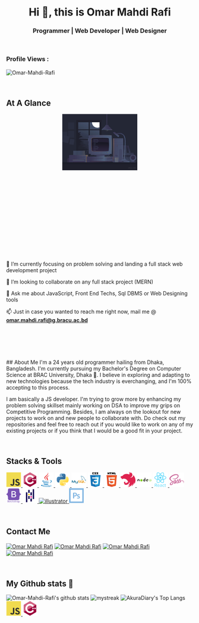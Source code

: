 ## <h1 align="center">Hi 👋, this is Omar Mahdi Rafi</h1>
<h3 align="center">Programmer | Web Developer | Web Designer</h3>


<br>

<p align="left"> <h3 align="left">Profile Views :</h3> <img align="center" src="https://komarev.com/ghpvc/?username=Omar-Mahdi-Rafi&label=Profile%20views&color=0e75b6&style=flat" alt="Omar-Mahdi-Rafi"/> 
  </p>

<br>

## At A Glance 

<p align="center"><img align="center" src="https://github.com/Omar-Mahdi-Rafi/Omar-Mahdi-Rafi/blob/9516c7295ddc916c4b3eb1a36fd97fb21bfcf234/8b35fef55fba1a201c9c7a11d3ec3d64.gif" alt="Omar-Mahdi-Rafi" width=40%/>
<br>

<br>

<br>

<br>
<br>

<br>

<br>

<br><br>

<br>

<br>

<br></p>

<p>
🌱 I’m currently focusing on problem solving and landing a full stack web development project 

👯 I’m looking to collaborate on any full stack project (MERN) 

💬 Ask me about JavaScript, Front End Techs, Sql DBMS or Web Designing tools 

📫 Just in case you wanted to reach me right now, mail me @ **omar.mahdi.rafi@g.bracu.ac.bd** 

<br>

<br>

<br>

<br>
</p>
## About Me
I'm a 24 years old programmer hailing from Dhaka, Bangladesh. I'm currently pursuing my Bachelor's Degree on Computer Science at BRAC University, Dhaka 🌟. I believe in exploring and adapting to new technologies because the tech industry is everchanging, and I'm 100% accepting to this process.

I am basically a JS developer. I'm trying to grow more by enhancing my problem solving skillset mainly working on DSA to improve my grips on Competitive Programming. Besides, I am always on the lookout for new projects to work on and new people to collaborate with. Do check out my repositories and feel free to reach out if you would like to work on any of my existing projects or if you think that I would be a good fit in your project.

<br> 

## Stacks & Tools
<p align="left"> <a href="https://developer.mozilla.org/en-US/docs/Web/JavaScript" target="_blank"
    rel="noreferrer"> <img
      src="https://raw.githubusercontent.com/devicons/devicon/master/icons/javascript/javascript-original.svg"
      alt="javascript" width="40" height="40" /> </a> <a href="https://www.w3schools.com/cpp/" target="_blank" rel="noreferrer">
    <img src="https://raw.githubusercontent.com/devicons/devicon/master/icons/cplusplus/cplusplus-original.svg"
      alt="cplusplus" width="40" height="40" /> </a> <a href="https://www.java.com" target="_blank" rel="noreferrer"> <img
      src="https://raw.githubusercontent.com/devicons/devicon/master/icons/java/java-original.svg" alt="java" width="40"
      height="40" /> </a> <a href="https://www.python.org" target="_blank" rel="noreferrer"> <img
      src="https://raw.githubusercontent.com/devicons/devicon/master/icons/python/python-original.svg" alt="python"
      width="40" height="40" /> </a> <a href="https://www.mysql.com/" target="_blank" rel="noreferrer"> <img
      src="https://raw.githubusercontent.com/devicons/devicon/master/icons/mysql/mysql-original-wordmark.svg"
      alt="mysql" width="40" height="40" /> </a> <a href="https://www.w3schools.com/css/" target="_blank"
    rel="noreferrer"> <img
      src="https://raw.githubusercontent.com/devicons/devicon/master/icons/css3/css3-original-wordmark.svg" alt="css3"
      width="40" height="40" /> </a> <a href="https://www.w3.org/html/" target="_blank" rel="noreferrer"> <img
      src="https://raw.githubusercontent.com/devicons/devicon/master/icons/html5/html5-original-wordmark.svg"
      alt="html5" width="40" height="40" /> </a> <a href="https://nestjs.com/" target="_blank" rel="noreferrer"> <img
      src="https://raw.githubusercontent.com/devicons/devicon/master/icons/nestjs/nestjs-plain.svg" alt="nestjs"
      width="40" height="40" /> </a> <a href="https://nodejs.org" target="_blank" rel="noreferrer"> <img
      src="https://raw.githubusercontent.com/devicons/devicon/master/icons/nodejs/nodejs-original-wordmark.svg"
      alt="nodejs" width="40" height="40" /> </a> <a href="https://reactjs.org/" target="_blank" rel="noreferrer"> <img
      src="https://raw.githubusercontent.com/devicons/devicon/master/icons/react/react-original-wordmark.svg"
      alt="react" width="40" height="40" /> </a> <a href="https://sass-lang.com" target="_blank" rel="noreferrer"> <img
      src="https://raw.githubusercontent.com/devicons/devicon/master/icons/sass/sass-original.svg" alt="sass" width="40"
      height="40" /> </a> <a href="https://getbootstrap.com" target="_blank" rel="noreferrer">
    <img src="https://raw.githubusercontent.com/devicons/devicon/master/icons/bootstrap/bootstrap-plain-wordmark.svg"
      alt="bootstrap" width="40" height="40" /> </a> <a href="https://pandas.pydata.org/" target="_blank" rel="noreferrer">
    <img
      src="https://raw.githubusercontent.com/devicons/devicon/2ae2a900d2f041da66e950e4d48052658d850630/icons/pandas/pandas-original.svg"
      alt="pandas" width="40" height="40" /> </a> <a href="https://www.adobe.com/in/products/illustrator.html"
    target="_blank" rel="noreferrer"> <img
      src="https://www.vectorlogo.zone/logos/adobe_illustrator/adobe_illustrator-icon.svg" alt="illustrator" width="40"
      height="40" /> </a>  <a href="https://www.photoshop.com/en" target="_blank"
    rel="noreferrer"> <img src="https://raw.githubusercontent.com/devicons/devicon/master/icons/photoshop/photoshop-line.svg"      alt="photoshop" width="40" height="40" /> </a> </p>

<br>

## Contact Me
<p align="left">
  <a href="https://www.linkedin.com/in/omar-mahdi/" target="blank"><img align="center"
      src="https://raw.githubusercontent.com/rahuldkjain/github-profile-readme-generator/master/src/images/icons/Social/linked-in-alt.svg"
      alt="Omar Mahdi Rafi" height="30" width="40" /></a>
  <a href="https://www.facebook.com/omar.mahdi.96995/" target="blank"><img align="center"
      src="https://raw.githubusercontent.com/rahuldkjain/github-profile-readme-generator/master/src/images/icons/Social/facebook.svg"
      alt="Omar Mahdi Rafi" height="30" width="40" /></a>
  <a href="https://instagram.com/" target="blank"><img align="center"
      src="https://raw.githubusercontent.com/rahuldkjain/github-profile-readme-generator/master/src/images/icons/Social/instagram.svg"
      alt="Omar Mahdi Rafi" height="30" width="40" /></a>
  <a href="https://www.hackerrank.com/omar_mahdi_rafi" target="blank"><img align="center"
      src="https://raw.githubusercontent.com/rahuldkjain/github-profile-readme-generator/master/src/images/icons/Social/hackerrank.svg"
      alt="Omar Mahdi Rafi" height="30" width="40" /></a>
</p>

<br>

## My Github stats 🚀
![Omar-Mahdi-Rafi's github stats](https://github-readme-stats.vercel.app/api?username=Omar-Mahdi-Rafi&show_icons=true&theme=tokyonight)
<img src="https://github-readme-streak-stats.herokuapp.com/?user=Omar-Mahdi-Rafi&theme=tokyonight" alt="mystreak"/>
![AkuraDiary's Top Langs](https://github-readme-stats.vercel.app/api/top-langs/?username=Omar-Mahdi-Rafi&theme=tokyonight&layout=compact)
<a href="https://developer.mozilla.org/en-US/docs/Web/JavaScript" target="_blank"
    rel="noreferrer"> <img
      src="https://raw.githubusercontent.com/devicons/devicon/master/icons/javascript/javascript-original.svg"
      alt="javascript" width="40" height="40" /> </a> <a href="https://www.w3schools.com/cpp/" target="_blank" rel="noreferrer">
    <img src="https://raw.githubusercontent.com/devicons/devicon/master/icons/cplusplus/cplusplus-original.svg"
      alt="cplusplus" width="40" height="40" /> </a>

